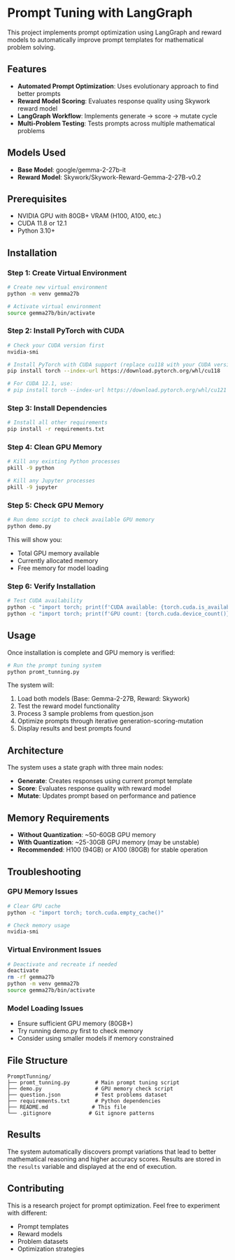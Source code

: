 # Prompt Tuning with LangGraph

This project implements prompt optimization using LangGraph and reward models to automatically improve prompt templates for mathematical problem solving.

## Features

- **Automated Prompt Optimization**: Uses evolutionary approach to find better prompts
- **Reward Model Scoring**: Evaluates response quality using Skywork reward model
- **LangGraph Workflow**: Implements generate → score → mutate cycle
- **Multi-Problem Testing**: Tests prompts across multiple mathematical problems

## Models Used

- **Base Model**: google/gemma-2-27b-it
- **Reward Model**: Skywork/Skywork-Reward-Gemma-2-27B-v0.2

## Prerequisites

- NVIDIA GPU with 80GB+ VRAM (H100, A100, etc.)
- CUDA 11.8 or 12.1
- Python 3.10+

## Installation

### Step 1: Create Virtual Environment

```bash
# Create new virtual environment
python -m venv gemma27b

# Activate virtual environment
source gemma27b/bin/activate
```

### Step 2: Install PyTorch with CUDA

```bash
# Check your CUDA version first
nvidia-smi

# Install PyTorch with CUDA support (replace cu118 with your CUDA version)
pip install torch --index-url https://download.pytorch.org/whl/cu118

# For CUDA 12.1, use:
# pip install torch --index-url https://download.pytorch.org/whl/cu121
```

### Step 3: Install Dependencies

```bash
# Install all other requirements
pip install -r requirements.txt
```

### Step 4: Clean GPU Memory

```bash
# Kill any existing Python processes
pkill -9 python

# Kill any Jupyter processes
pkill -9 jupyter
```

### Step 5: Check GPU Memory

```bash
# Run demo script to check available GPU memory
python demo.py
```

This will show you:
- Total GPU memory available
- Currently allocated memory  
- Free memory for model loading

### Step 6: Verify Installation

```bash
# Test CUDA availability
python -c "import torch; print(f'CUDA available: {torch.cuda.is_available()}')"
python -c "import torch; print(f'GPU count: {torch.cuda.device_count()}')"
```

## Usage

Once installation is complete and GPU memory is verified:

```bash
# Run the prompt tuning system
python promt_tunning.py
```

The system will:
1. Load both models (Base: Gemma-2-27B, Reward: Skywork)
2. Test the reward model functionality
3. Process 3 sample problems from question.json
4. Optimize prompts through iterative generation-scoring-mutation
5. Display results and best prompts found

## Architecture

The system uses a state graph with three main nodes:

- **Generate**: Creates responses using current prompt template
- **Score**: Evaluates response quality with reward model  
- **Mutate**: Updates prompt based on performance and patience

## Memory Requirements

- **Without Quantization**: ~50-60GB GPU memory
- **With Quantization**: ~25-30GB GPU memory (may be unstable)
- **Recommended**: H100 (94GB) or A100 (80GB) for stable operation

## Troubleshooting

### GPU Memory Issues
```bash
# Clear GPU cache
python -c "import torch; torch.cuda.empty_cache()"

# Check memory usage
nvidia-smi
```

### Virtual Environment Issues
```bash
# Deactivate and recreate if needed
deactivate
rm -rf gemma27b
python -m venv gemma27b
source gemma27b/bin/activate
```

### Model Loading Issues
- Ensure sufficient GPU memory (80GB+)
- Try running demo.py first to check memory
- Consider using smaller models if memory constrained

## File Structure

```
PromptTunning/
├── promt_tunning.py        # Main prompt tuning script
├── demo.py                 # GPU memory check script
├── question.json           # Test problems dataset
├── requirements.txt        # Python dependencies
├── README.md              # This file
└── .gitignore            # Git ignore patterns
```

## Results

The system automatically discovers prompt variations that lead to better mathematical reasoning and higher accuracy scores. Results are stored in the `results` variable and displayed at the end of execution.

## Contributing

This is a research project for prompt optimization. Feel free to experiment with different:
- Prompt templates
- Reward models
- Problem datasets
- Optimization strategies
